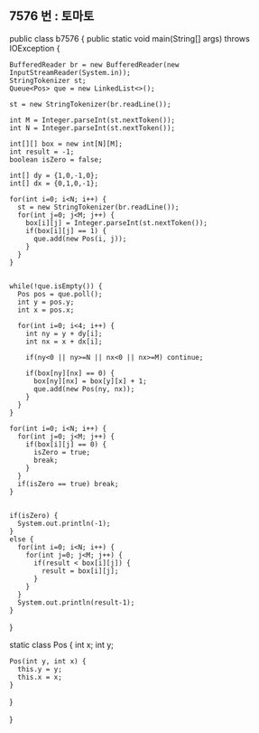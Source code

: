 ## 7576 번 : 토마토

public class b7576 {
  public static void main(String[] args) throws IOException {
    
    BufferedReader br = new BufferedReader(new InputStreamReader(System.in));
    StringTokenizer st;
    Queue<Pos> que = new LinkedList<>();
    
    st = new StringTokenizer(br.readLine());
    
    int M = Integer.parseInt(st.nextToken());
    int N = Integer.parseInt(st.nextToken());
    
    int[][] box = new int[N][M];
    int result = -1;
    boolean isZero = false; 
    
    int[] dy = {1,0,-1,0};
    int[] dx = {0,1,0,-1};
    
    for(int i=0; i<N; i++) {
      st = new StringTokenizer(br.readLine());
      for(int j=0; j<M; j++) {
        box[i][j] = Integer.parseInt(st.nextToken());
        if(box[i][j] == 1) {
          que.add(new Pos(i, j));
        }
      }
    }
    
    
    while(!que.isEmpty()) {
      Pos pos = que.poll();
      int y = pos.y;
      int x = pos.x;
      
      for(int i=0; i<4; i++) {
        int ny = y + dy[i];
        int nx = x + dx[i];
        
        if(ny<0 || ny>=N || nx<0 || nx>=M) continue;
        
        if(box[ny][nx] == 0) {
          box[ny][nx] = box[y][x] + 1;
          que.add(new Pos(ny, nx));
        } 
      }  
    }
    
    for(int i=0; i<N; i++) {
      for(int j=0; j<M; j++) {
        if(box[i][j] == 0) {
          isZero = true;
          break;
        }
      }
      if(isZero == true) break;
    }
    
    
    if(isZero) {
      System.out.println(-1);
    }
    else {
      for(int i=0; i<N; i++) {
        for(int j=0; j<M; j++) {
          if(result < box[i][j]) {
            result = box[i][j];
          }
        }
      }
      System.out.println(result-1);
    }
    
  }
  
  static class Pos {
    int x;
    int y;
    
    Pos(int y, int x) {
      this.y = y;
      this.x = x;
    }
  }
  
}
